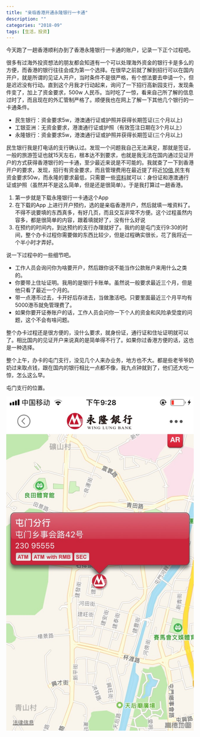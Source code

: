 ```yaml
---
title: "亲临香港开通永隆银行一卡通"
description: ""
categories: "2018-09"
tags: [生活，投资]
---
```


今天跑了一趟香港顺利办到了香港永隆银行一卡通的账户，记录一下正个过程吧。

很多有过海外投资想法的朋友都会知道有一个可以处理海外资金的银行卡是多么的方便，而香港的银行往往会成为第一个选择。在很早之前就了解到招行可以在国内开户，就是所谓的见证人开户，当时条件不是很严格，有个想法要去申请一个，但是迟迟没有行动。直到这个月我才行动起来，询问了一下招行高新园支行，发现条件变了，加上了资金要求，500w 人民币。当时吃了一惊，看来自己所了解的信息过时了，而且现在的外汇管制严格了。顺便我也在网上了解一下其他几个银行的一卡通条件。

* 民生银行：资金要求5w，港澳通行证或护照并获得长期签证(三个月以上)
* 工银亚洲：无资金要求，港澳通行证或护照（有效签注日期在3个月以上）
* 永隆银行：资金要求5w，港澳通行证或护照并获得长期签证(三个月以上)

民生银行我是打电话的支行确认过。发现一个问题我自己无法满足，那就是签证，一般的旅游签证也就15天左右，根本达不到要求，也就是我无法在国内通过见证开户的方式获得香港银行的一卡通，至少最近来说是不可能的。我就查了一下到香港开户的要求，发现，招行有资金要求，而且管理费用在最近提了将近[10倍](http://hk.cmbchina.com/Personal/Detail.aspx?guid=eaeccb6c-5a53-4c66-bf27-d9268a6c21b9),民生有资金要求50w，而永隆的要求最低，只需要一些[资料](https://www.winglungbank.com/wlb_corporate/hk/personal/deposits/documents-required-for-opening-account/index.html)就可以：身份证和港澳通行证或护照（虽然并不是这么简单，但是还是很简单）。于是我打算过一趟香港。


1. 第一步就是下载永隆银行一卡通这个App
2. 在下载的App 上进行开户预约，选的是亲临香港开户，然后就填一堆资料了。不得不说要填的东西真多，有好几页，而且交互非常不方便。这个过程虽然内容多，都是很简单的内容，跟着填就好了，没有什么好说
3. 在预约的时间内，到达预约的支行办理就好了。我约的是屯门支行9:30的时间，整个办卡过程你需要做的东西比较少，但是过程确实很长，花了我将近一个半小时才弄好。

说一下过程中的一些细节吧。

* 工作人员会询问你为啥要开户，然后跟你说不能当作公款账户来用什么之类的。
* 你要带上住址证明。我用的是银行卡账单。虽然说一般要求最近三个月，但是他只看了最近一个月的。
* 带一点港币过去，卡开好后存进去，当做激活吧。只要里面最近三个月平均有5000港币就免管理费了。
* 如果你要开证券账户的话，工作人员会问你一下个人的资金和风险承受度的问题，这个不会有啥问题。

整个办卡过程还是很方便的，没什么要求，就身份证，通行证和住址证明就可以了。相比国内的见证开户来说真的是简单得不行了。如果你过香港方便的话，这也是一种选择。

整个上午，办卡的屯门支行，没见几个人来办业务，地方也不大。都是些老爷爷奶奶过来取点钱，跟在国内的银行相比一点都不像，我九点钟就到了，他们还大吃一惊，怎么这么早。

屯门支行的位置。

![](/assets/2018-09-13-Wing-Lung-Tunmen-location.jpg)

